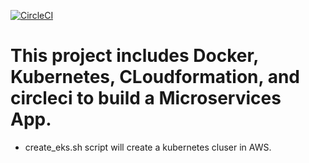 [![CircleCI](https://circleci.com/gh/sageexplorer/CI-Kubernetes-Microservices.svg?style=svg)](https://circleci.com/gh/sageexplorer/CI-Kubernetes-Microservices)

# This project includes Docker, Kubernetes, CLoudformation, and circleci to build a Microservices App.

* create_eks.sh script will create a kubernetes cluser in AWS. 


